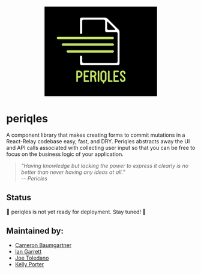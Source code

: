 <p style="text-align:center;">
<img src="/lib/periqles-logo.png" alt="logo" width="300"/>
</p>

# periqles
A component library that makes creating forms to commit mutations in a React-Relay codebase easy, fast, and DRY. Periqles abstracts away the UI and API calls associated with collecting user input so that you can be free to focus on the business logic of your application. 

>*“Having knowledge but lacking the power to express it clearly is no better than never having any ideas at all.”  
-- Pericles*

## Status

🚧 periqles is not yet ready for deployment. Stay tuned! 🚧

## Maintained by:

- [Cameron Baumgartner](https://github.com/kporter101)
- [Ian Garrett](https://github.com/eeeeean)
- [Joe Toledano](https://github.com/JosephToledano)
- [Kelly Porter](https://github.com/kporter101)
